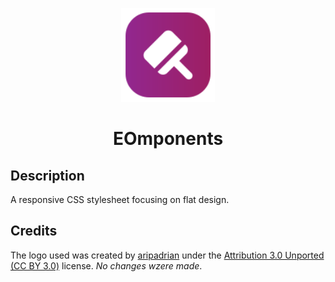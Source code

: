 <p align="center">
    <img width="150" src="src/docs/assets/img/logo.svg" />
    <h1 align="center">EOmponents</h1>
</p>

## Description
A responsive CSS stylesheet focusing on flat design.

## Credits
The logo used was created by [aripadrian](https://dribbble.com/aripadrian) under the [Attribution 3.0 Unported (CC BY 3.0)](https://creativecommons.org/licenses/by/3.0/) license. _No changes wzere made_.